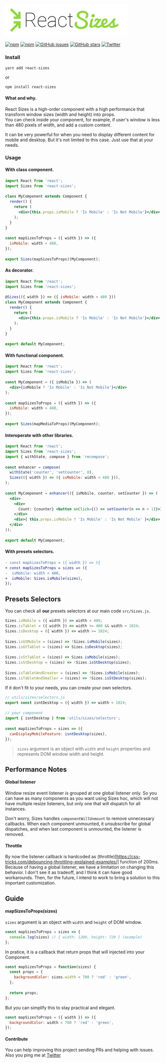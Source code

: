 ![react-sizes](./logo.png)

[![npm](https://img.shields.io/npm/v/react-sizes.svg?style=flat-square)](https://img.shields.io/npm/v/react-sizes.svg)
[![npm](https://img.shields.io/npm/dt/react-sizes.svg?style=flat-square)](https://img.shields.io/npm/v/react-sizes.svg)
[![GitHub issues](https://img.shields.io/github/issues/renatorib/react-sizes.svg?style=flat-square)](https://github.com/renatorib/react-sizes/issues)
[![GitHub stars](https://img.shields.io/github/stars/renatorib/react-sizes.svg?style=flat-square)](https://github.com/renatorib/react-sizes/stargazers)
[![Twitter](https://img.shields.io/twitter/url/https/github.com/renatorib/react-sizes.svg?style=social&style=flat-square)](https://twitter.com/intent/tweet?url=https://github.com/renatorib/react-sizes)

### Install
```
yarn add react-sizes
```
or
```
npm install react-sizes
```

#### What and why.
React Sizes is a high-order component with a high performance that transform window sizes (width and height) into props.  
You can check inside your component, for example, if user's window is less than 480 pixels of width, and add a custom
content.

It can be very powerful for when you need to display different content for mobile and desktop.
But it's not limited to this case. Just use that at your needs.  

### Usage

#### With class component.
```jsx
import React from 'react';
import Sizes from 'react-sizes';

class MyComponent extends Component {
  render() {
    return (
      <div>{this.props.isMobile ? 'Is Mobile' : 'Is Not Mobile'}</div>
    );
  }
}

const mapSizesToProps = ({ width }) => ({
  isMobile: width < 480,
});

export Sizes(mapSizesToProps)(MyComponent);
```

#### As decorator.
```jsx
import React from 'react';
import Sizes from 'react-sizes';

@Sizes(({ width }) => ({ isMobile: width < 480 }))
class MyComponent extends Component {
  render() {
    return (
      <div>{this.props.isMobile ? 'Is Mobile' : 'Is Not Mobile'}</div>
    );
  }
}

export default MyComponent;
```

#### With functional component.
```jsx
import React from 'react';
import Sizes from 'react-sizes';

const MyComponent = ({ isMobile }) => (
  <div>{isMobile ? 'Is Mobile' : 'Is Not Mobile'}</div>
);

const mapSizesToProps = ({ width }) => ({
  isMobile: width < 480,
});

export Sizes(mapMediaToProps)(MyComponent);
```

#### Interoperate with other libraries.
```jsx
import React from 'react';
import Sizes from 'react-sizes';
import { withState, compose } from 'recompose';

const enhancer = compose(
  withState('counter', 'setCounter', 0),
  Sizes(({ width }) => ({ isMobile: width < 480 })),
);

const MyComponent = enhancer(({ isMobile, counter, setCounter }) => (
  <div>
    <div>
      Count: {counter} <button onClick={() => setCounter(n => n + 1)}>Increment</button>
    </div>
    <div>{ this.props.isMobile ? 'Is Mobile' : 'Is Not Mobile' }</div>
  </div>
));

export default MyComponent;
```

#### With presets selectors.
```diff
- const mapSizesToProps = ({ width }) => ({
+ const mapSizesToProps = sizes => ({
-  isMobile: width < 480,
+  isMobile: Sizes.isMobile(sizes),
});
```

## Presets Selectors

You can check all **our** presets selectors at our main code `src/Sizes.js`.
```js
Sizes.isMobile = ({ width }) => width < 480;
Sizes.isTablet = ({ width }) => width >= 480 && width < 1024;
Sizes.isDesktop = ({ width }) => width >= 1024;

Sizes.isGtMobile = (sizes) => !Sizes.isMobile(sizes);
Sizes.isGtTablet = (sizes) => Sizes.isDesktop(sizes);

Sizes.isStTablet = (sizes) => Sizes.isMobile(sizes);
Sizes.isStDesktop = (sizes) => !Sizes.isStDesktop(sizes);

Sizes.isTabletAndGreater = (sizes) => !Sizes.isMobile(sizes);
Sizes.isTabletAndSmaller = (sizes) => !Sizes.isStDesktop(sizes);
```

If it don't fit to your needs, you can create your own selectors.
```jsx
// utils/sizes/selectors.js
export const isntDesktop = ({ width }) => width < 1024;

// your component
import { isntDesktop } from 'utils/sizes/selectors';

const mapSizesToProps = sizes => ({
  canDisplayMobileFeature: isntDesktop(sizes),
});
```
> `sizes` argument is an object with `width` and `height` properties and represents DOM window width and height.

## Performance Notes

#### Global listener
Window resize event listener is grouped at one global listener only.
So you can have as many components as you want using Sizes hoc, which will not have multiple resize listeners,
but only one that will dispatch for all instances.  

Don't worry, Sizes handles `componentWillUnmount` to remove unnecessary callbacks.
When each component unmounted, it unsubscribe for global dispatches, and when last component is unmounted,
the listener is removed.

#### Throttle
By now the listener callback is hardcoded as (throttle)[https://css-tricks.com/debouncing-throttling-explained-examples/]
function of 200ms. Because of having a global listener, we have a limitation on changing this behavior.
I don't see it as tradeoff, and I think it can have good workarounds.
Then, for the future, I intend to work to bring a solution to this important customization.

## Guide

#### mapSizesToProps(sizes)
`sizes` argument is an object with `width` and `height` of DOM window.

```js
const mapSizesToProps = sizes => {
  console.log(sizes) // { width: 1200, height: 720 } (example)
};
```

In pratice, it is a callback that return props that will injected into your Component.  
```js
const mapSizesToProps = function(sizes) {
  const props = {
    backgroundColor: sizes.width < 700 ? 'red' : 'green',
  };

  return props;
};
```

But you can simplify this to stay practical and elegant.
```js
const mapSizesToProps = ({ width }) => ({
  backgroundColor: width < 700 ? 'red' : 'green',
});
```

#### Contribute

You can help improving this project sending PRs and helping with issues.  
Also you ping me at [Twitter](http://twitter.com/renatorib_)
